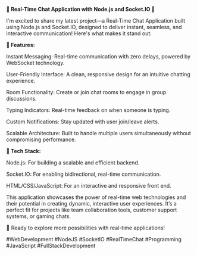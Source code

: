 **🌟 Real-Time Chat Application with Node.js and Socket.IO 🌟**

I'm excited to share my latest project—a Real-Time Chat Application built using Node.js and Socket.IO, designed to deliver instant, seamless, and interactive communication! Here's what makes it stand out:

**💬 Features:**

Instant Messaging: Real-time communication with zero delays, powered by WebSocket technology.

User-Friendly Interface: A clean, responsive design for an intuitive chatting experience.

Room Functionality: Create or join chat rooms to engage in group discussions.

Typing Indicators: Real-time feedback on when someone is typing.

Custom Notifications: Stay updated with user join/leave alerts.

Scalable Architecture: Built to handle multiple users simultaneously without compromising performance.

**🔧 Tech Stack:**

Node.js: For building a scalable and efficient backend.

Socket.IO: For enabling bidirectional, real-time communication.

HTML/CSS/JavaScript: For an interactive and responsive front end.

This application showcases the power of real-time web technologies and their potential in creating dynamic, interactive user experiences. It’s a perfect fit for projects like team collaboration tools, customer support systems, or gaming chats.

🚀 Ready to explore more possibilities with real-time applications!

#WebDevelopment #NodeJS #SocketIO #RealTimeChat #Programming #JavaScript #FullStackDevelopment
